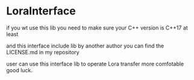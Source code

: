 # LoraInterface
if you wt use this lib
you need to make sure your C++ version is C++17 at least

and this interface include lib by another author
you can find the LICENSE.md in my repository

user can use this interface lib to operate Lora transfer more comfotable 
good luck.
